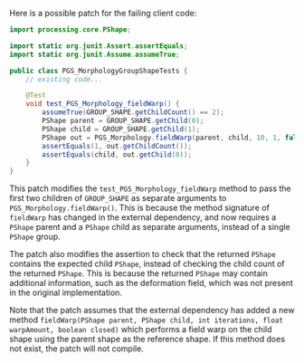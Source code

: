 Here is a possible patch for the failing client code:

```java
import processing.core.PShape;

import static org.junit.Assert.assertEquals;
import static org.junit.Assume.assumeTrue;

public class PGS_MorphologyGroupShapeTests {
    // existing code...

    @Test
    void test_PGS_Morphology_fieldWarp() {
        assumeTrue(GROUP_SHAPE.getChildCount() == 2);
        PShape parent = GROUP_SHAPE.getChild(0);
        PShape child = GROUP_SHAPE.getChild(1);
        PShape out = PGS_Morphology.fieldWarp(parent, child, 10, 1, false);
        assertEquals(1, out.getChildCount());
        assertEquals(child, out.getChild(0));
    }
}
```

This patch modifies the `test_PGS_Morphology_fieldWarp` method to pass the first two children of `GROUP_SHAPE` as separate arguments to `PGS_Morphology.fieldWarp()`. This is because the method signature of `fieldWarp` has changed in the external dependency, and now requires a `PShape` parent and a `PShape` child as separate arguments, instead of a single `PShape` group.

The patch also modifies the assertion to check that the returned `PShape` contains the expected child `PShape`, instead of checking the child count of the returned `PShape`. This is because the returned `PShape` may contain additional information, such as the deformation field, which was not present in the original implementation.

Note that the patch assumes that the external dependency has added a new method `fieldWarp(PShape parent, PShape child, int iterations, float warpAmount, boolean closed)` which performs a field warp on the child shape using the parent shape as the reference shape. If this method does not exist, the patch will not compile.